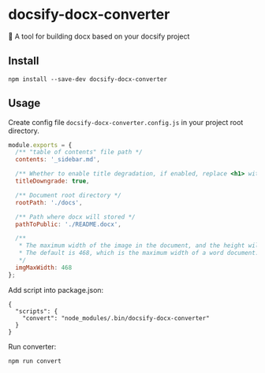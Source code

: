 # docsify-docx-converter

📖 A tool for building docx based on your docsify project

## Install

```
npm install --save-dev docsify-docx-converter

```

## Usage

Create config file `docsify-docx-converter.config.js` in your project root directory.

```js
module.exports = {
  /** "table of contents" file path */
  contents: '_sidebar.md',

  /** Whether to enable title degradation, if enabled, replace <h1> with <h2>, <h2> with <h3>, and so on. */
  titleDowngrade: true,

  /** Document root directory */
  rootPath: './docs',

  /** Path where docx will stored */
  pathToPublic: './README.docx',

  /**
   * The maximum width of the image in the document, and the height will be adaptive according to the width.
   * The default is 468, which is the maximum width of a word document.
   */
  imgMaxWidth: 468
};
```

Add script into package.json:

```
{
  "scripts": {
    "convert": "node_modules/.bin/docsify-docx-converter"
  }
}
```

Run converter:

```
npm run convert

```
